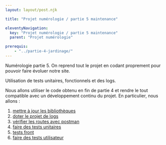 ```yaml
---
layout: layout/post.njk

title: "Projet numérologie / partie 5 maintenance"

eleventyNavigation:
  key: "Projet numérologie / partie 5 maintenance"
  parent: "Projet numérologie"

prerequis:
    - "../partie-4-jardinage/"
---
```


<!-- début résumé -->

Numérologie partie 5. On reprend tout le projet en codant proprement pour pouvoir faire évoluer notre site.

<!-- fin résumé -->

Utilisation de tests unitaires, fonctionnels et des logs.

Nous allons utiliser le code obtenu en fin de partie 4 et rendre le tout compatible avec un développement continu du projet. En particulier, nous allons :

1. [mettre à jour les bibliothèques](./1-mise-jour-des-bibliothèques)
2. [doter le projet de logs](./2-logs)
3. [vérifier les routes avec postman](./3-postman)
4. [faire des tests unitaires](./4-tests-unitaires)
5. [tests front](./5-tests-front)
6. [faire des tests utilisateur](./6-tests-utilisateurs)
